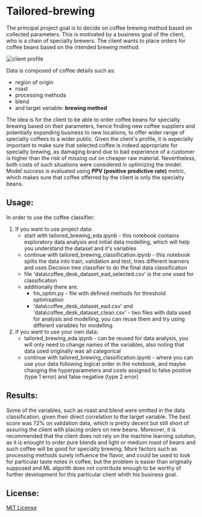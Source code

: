 # Tailored-brewing

The principal project goal is to decide on coffee brewing method based on collected parameters. This is motivated by a business goal of the client, who is a chain of specialty brewers. The client wants to place orders for coffee beans based on the intended brewing method.

![client profile]('client_profile.PNG')

Data is composed of coffee details such as:
- region of origin
- roast
- processing methods
- blend
- and target variable: **brewing method**

The idea is for the client to be able to order coffee beans for specialty brewing based on their parameters, hence finding new coffee suppliers and potentially expanding business to new locations, to offer wider range of specialty coffees to a wider public.
Given the client's profile, it is especially important to make sure that selected coffee is indeed appropriate for specialty brewing, as damaging brand due to bad experience of a customer is higher than the risk of missing out on cheaper raw material. Nevertheless, both costs of such situations were considered in optimizing the model.
Model success is evaluated using **PPV (positive predictive rate)** metric, which makes sure that coffee offerred by the client is only the specialty beans.

## Usage:
In order to use the coffee classifier:
1. If you want to use project data:
    - start with tailored_brewing_eda.ipynb - this notebook contains exploratory data analysis and initial data modelling, which will help you understand the dataset and it's variables
    - continue with tailored_brewing_classification.ipynb - this notebook splits the data into train, validation and test, tries different learners and uses Decision tree classifier to do the final data classification
    - file 'data\coffee_desk_dataset_ead_selected.csv' is the one used for classification
    - additionally there are:
        - fm_optim.py - file with defined methods for threshold optimisation
        - 'data\coffee_desk_dataset_ead.csv' and 'data\coffee_desk_dataset_clean.csv' - two files with data used for analysis and modelling, you can reuse them and try using different variables for modelling
2. If you want to use your own data:
    - tailored_brewing_eda.ipynb - can be reused for data analysis, you will only need to change names of the variables, also noting that data used originally was all categorical
    - continue with tailored_brewing_classification.ipynb - where you can use your data following logical order in the notebook, and maybe changing the hyperparameters and costs assigned to false positive (type 1 error) and false negative (type 2 error)

## Results:

Some of the variables, such as roast and blend were omitted in the data classification, given their direct correlation to the target variable.
The best score was 72% on validation data, which is pretty decent but still short of assuring the client with placing orders on new beans.
Moreover, it is recommended that the client does not rely on the machine learning solution, as it is enought to order pure blends and light or medium roast of beans and such coffee will be good for specialty brewing. More factors such as processing methods surely influence the flavor, and could be used to look for particular taste notes in coffee, but the problem is easier than originally supposed and ML algorith does not contribute enough to be worthy of further development for this particular client whith his business goal.

## License:
[MIT License](https://choosealicense.com/licenses/mit/)